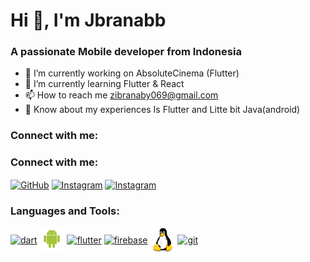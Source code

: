 # Hi 👋, I'm  Jbranabb
### A passionate Mobile developer from Indonesia

- 🔭 I’m currently working on AbsoluteCinema (Flutter)
- 🌱 I’m currently learning Flutter & React 
- 📫 How to reach me zibranaby069@gmail.com 
- 📄 Know about my experiences Is Flutter and Litte bit Java(android)

### Connect with me:

<h3 align="left">Connect with me:</h3>
<p align="left">
<a href="https://github.com/jbranabb" target="blank"><img align="center" src="https://cdn4.iconfinder.com/data/icons/iconsimple-logotypes/512/github-512.png" alt="GitHub" height="30" width="40"/></a>
<a href="https://www.instagram.com/jbranabb" target="blank"><img align="center" src="https://cdn-icons-png.flaticon.com/512/1384/1384031.png" alt="Instagram" height="30" width="40"/></a> <a href="https://www.instagram.com/jbranabb" target="blank"><img align="center" src="https://cdn-icons-png.flaticon.com/512/1384/1384031.png" alt="Instagram" height="30" width="40"/></a>

<h3 align="left">Languages and Tools:</h3>
<p align="left">
<a href="https://en.wikipedia.org/wiki/Dart_(programming_language)" target="blank"><img align="center" src="https://www.vectorlogo.zone/logos/dartlang/dartlang-icon.svg" alt="dart" height="40" width="40"/></a> <a href="https://en.wikipedia.org/wiki/Android_(operating_system)" target="blank"><img align="center" src="https://raw.githubusercontent.com/devicons/devicon/master/icons/android/android-original-wordmark.svg" alt="android" height="40" width="40"/></a> <a href="https://en.wikipedia.org/wiki/Flutter_(software)" target="blank"><img align="center" src="https://www.vectorlogo.zone/logos/flutterio/flutterio-icon.svg" alt="flutter" height="40" width="40"/></a> <a href="https://en.wikipedia.org/wiki/Firebase" target="blank"><img align="center" src="https://www.vectorlogo.zone/logos/firebase/firebase-icon.svg" alt="firebase" height="40" width="40"/></a> <a href="https://en.wikipedia.org/wiki/Linux" target="blank"><img align="center" src="https://raw.githubusercontent.com/devicons/devicon/master/icons/linux/linux-original.svg" alt="linux" height="40" width="40"/></a> <a href="https://en.wikipedia.org/wiki/Git" target="blank"><img align="center" src="https://www.vectorlogo.zone/logos/git-scm/git-scm-icon.svg" alt="git" height="40" width="40"/></a> </p>
